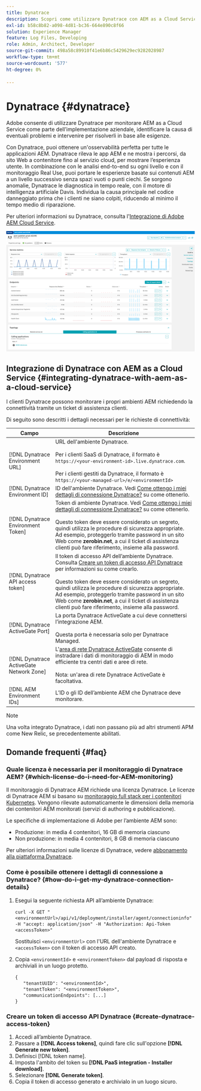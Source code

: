 ```yaml
---
title: Dynatrace
description: Scopri come utilizzare Dynatrace con AEM as a Cloud Service
exl-id: b58c8b82-a098-4d81-bc36-664e890c8f66
solution: Experience Manager
feature: Log Files, Developing
role: Admin, Architect, Developer
source-git-commit: 498a58c89910f41e6b86c5429629ec9282028987
workflow-type: tm+mt
source-wordcount: '577'
ht-degree: 0%

---
```


# Dynatrace {#dynatrace}

Adobe consente di utilizzare Dynatrace per monitorare AEM as a Cloud Service come parte dell’implementazione aziendale, identificare la causa di eventuali problemi e intervenire per risolverli in base alle esigenze.

Con Dynatrace, puoi ottenere un&#39;osservabilità perfetta per tutte le applicazioni AEM. Dynatrace rileva le app AEM e ne mostra i percorsi, da sito Web a contenitore fino al servizio cloud, per mostrare l’esperienza utente. In combinazione con le analisi end-to-end su ogni livello e con il monitoraggio Real Use, puoi portare le esperienze basate sui contenuti AEM a un livello successivo senza spazi vuoti o punti ciechi. Se sorgono anomalie, Dynatrace le diagnostica in tempo reale, con il motore di intelligenza artificiale Davis. Individua la causa principale nel codice danneggiato prima che i clienti ne siano colpiti, riducendo al minimo il tempo medio di riparazione.

Per ulteriori informazioni su Dynatrace, consulta l&#39;[Integrazione di Adobe AEM Cloud Service](https://www.dynatrace.com/hub/detail/adobe-experience-manager-1/).

![Metriche delle prestazioni per l&#39;autore e l&#39;editore di AEM](/help/implementing/cloud-manager/assets/dynatrace-performance-metrics.png)

## Integrazione di Dynatrace con AEM as a Cloud Service {#integrating-dynatrace-with-aem-as-a-cloud-service}

I clienti Dynatrace possono monitorare i propri ambienti AEM richiedendo la connettività tramite un ticket di assistenza clienti.

Di seguito sono descritti i dettagli necessari per le richieste di connettività:

| **Campo** | **Descrizione** |
|---|---|
| [!DNL Dynatrace Environment URL] | URL dell&#39;ambiente Dynatrace.<br><br>Per i clienti SaaS di Dynatrace, il formato è `https://<your-environment-id>.live.dynatrace.com`.<br><br>Per i clienti gestiti da Dynatrace, il formato è `https://<your-managed-url>/e/<environmentId>` |
| [!DNL Dynatrace Environment ID] | ID dell&#39;ambiente Dynatrace. Vedi [Come ottengo i miei dettagli di connessione Dynatrace?](#how-do-i-get-my-dynatrace-connection-details) su come ottenerlo. |
| [!DNL Dynatrace Environment Token] | Token di ambiente Dynatrace. Vedi [Come ottengo i miei dettagli di connessione Dynatrace?](#how-do-i-get-my-dynatrace-connection-details) su come ottenerlo.<br><br>Questo token deve essere considerato un segreto, quindi utilizza le procedure di sicurezza appropriate. Ad esempio, proteggerlo tramite password in un sito Web come **zerobin.net**, a cui il ticket di assistenza clienti può fare riferimento, insieme alla password. |
| [!DNL Dynatrace API access token] | Il token di accesso API dell’ambiente Dynatrace. Consulta [Creare un token di accesso API Dynatrace](#create-dynatrace-access-token) per informazioni su come crearlo.<br><br>Questo token deve essere considerato un segreto, quindi utilizza le procedure di sicurezza appropriate. Ad esempio, proteggerlo tramite password in un sito Web come **zerobin.net**, a cui il ticket di assistenza clienti può fare riferimento, insieme alla password.<br> |
| [!DNL Dynatrace ActiveGate Port] | La porta Dynatrace ActiveGate a cui deve connettersi l’integrazione AEM.<br><br>Questa porta è necessaria solo per Dynatrace Managed. |
| [!DNL Dynatrace ActiveGate Network Zone] | L&#39;[area di rete Dynatrace ActiveGate](https://docs.dynatrace.com/docs/manage/network-zones) consente di instradare i dati di monitoraggio di AEM in modo efficiente tra centri dati e aree di rete.<br><br>Nota: un&#39;area di rete Dynatrace ActiveGate è facoltativa. |
| [!DNL AEM Environment IDs] | L’ID o gli ID dell’ambiente AEM che Dynatrace deve monitorare. |

>[!NOTE]
>
>Una volta integrato Dynatrace, i dati non passano più ad altri strumenti APM come New Relic, se precedentemente abilitati.

## Domande frequenti {#faq}

### Quale licenza è necessaria per il monitoraggio di Dynatrace AEM? {#which-license-do-i-need-for-AEM-monitoring}

Il monitoraggio di Dynatrace AEM richiede una licenza Dynatrace. Le licenze di Dynatrace AEM si basano su [monitoraggio full stack per i contenitori Kubernetes](https://docs.dynatrace.com/docs/shortlink/dps-hosts#gib-hour-calculation-for-containers-and-application-only-monitoring). Vengono rilevate automaticamente le dimensioni della memoria dei contenitori AEM monitorati (servizi di authoring e pubblicazione).

Le specifiche di implementazione di Adobe per l’ambiente AEM sono:

* Produzione: in media 4 contenitori, 16 GB di memoria ciascuno
* Non produzione: in media 4 contenitori, 8 GB di memoria ciascuno

Per ulteriori informazioni sulle licenze di Dynatrace, vedere [abbonamento alla piattaforma Dynatrace](https://docs.dynatrace.com/docs/shortlink/dynatrace-platform-subscription).

### Come è possibile ottenere i dettagli di connessione a Dynatrace? {#how-do-i-get-my-dynatrace-connection-details}

1. Esegui la seguente richiesta API all’ambiente Dynatrace:

   ```
   curl -X GET "<environmentUrl>/api/v1/deployment/installer/agent/connectioninfo" -H "accept: application/json" -H "Authorization: Api-Token <accessToken>"
   ```


   Sostituisci `<environmentUrl>` con l&#39;URL dell&#39;ambiente Dynatrace e `<accessToken>` con il token di accesso API creato.

1. Copia `<environmentId>` e `<environmentToken>` dal payload di risposta e archiviali in un luogo protetto.

   ```
   {
      "tenantUUID": "<environmentId>",
      "tenantToken": "<environmentToken>",
      "communicationEndpoints": [...]
   }
   ```

### Creare un token di accesso API Dynatrace {#create-dynatrace-access-token}

1. Accedi all’ambiente Dynatrace.
1. Passare a **[!DNL Access tokens]**, quindi fare clic sull&#39;opzione **[!DNL Generate new token]**.
1. Definisci [!DNL token name].
1. Imposta l&#39;ambito del token su **[!DNL PaaS integration - Installer download]**.
1. Selezionare **[!DNL Generate token]**.
1. Copia il token di accesso generato e archivialo in un luogo sicuro.





